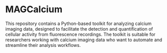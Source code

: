 # MAGCalcium
This repository contains a Python-based toolkit for analyzing calcium imaging data, designed to facilitate the detection and quantification of cellular activity from fluorescence recordings. The toolkit is suitable for researchers working with calcium imaging data who want to automate and streamline their analysis workflows.
